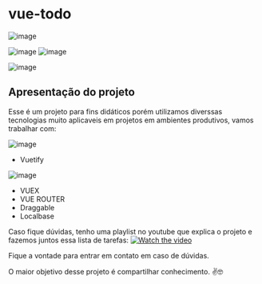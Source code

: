 # vue-todo
![image](https://user-images.githubusercontent.com/44410208/127399567-ee45cb10-9296-4f1d-bb30-da736c748972.png)

![image](https://user-images.githubusercontent.com/44410208/127399444-214adb13-1541-468f-95e5-7da7c10da72e.png)
![image](https://user-images.githubusercontent.com/44410208/127399811-156578d1-80d6-4119-8857-5cfbd73a9059.png)

![image](https://user-images.githubusercontent.com/44410208/127399358-b29f05d5-ce16-4e65-b0a7-24fcd9bc487c.png)
## Apresentação do projeto
Esse é um projeto para fins didáticos porém utilizamos diverssas tecnologias muito aplicaveis em projetos em ambientes produtivos, vamos trabalhar com:

![image](https://user-images.githubusercontent.com/44410208/127399906-391975bd-d4f8-4e7c-af54-d974addf4cff.png)
 - Vuetify

![image](https://user-images.githubusercontent.com/44410208/127399922-c2d4230e-e43a-48e9-9ee6-75987fc993f0.png)
- VUEX
- VUE ROUTER
- Draggable
- Localbase

Caso fique dúvidas, tenho uma playlist no youtube que explica o projeto e fazemos juntos essa lista de tarefas:
[![Watch the video](https://i.imgur.com/vKb2F1B.png)](https://youtu.be/fL2BAYzCIZs)

Fique a vontade para entrar em contato em caso de dúvidas.

O maior objetivo desse projeto é compartilhar conhecimento. ✌️🤓
